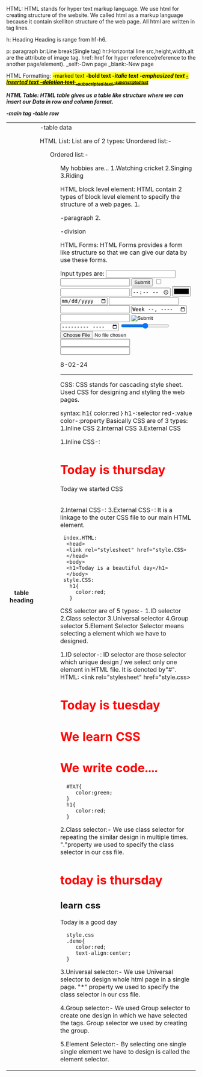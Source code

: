 HTML:
   HTML stands for hyper text markup language.
   We use html for creating structure of the website.
   We called html as a markup language because it contain skelliton structure of the web page.
   All html are written in tag lines.

h: Heading 
   Heading is range from h1-h6.

p: paragraph
br:Line break(Single tag)
hr:Horizontal line
src,height,width,alt are the attribute of image tag.
href:
   href for hyper reference(reference to the another page/element).
   _self:-Own page
   _blank:-New page

HTML Formatting:
   <mark>-marked text
   <b>-bold text
   <i>-italic text
   <em>-emphasized text
   <ins>-inserted text
   <del>-deletion text
   <sub>-subscripted text
   <sup>-superscripted text

HTML Table:
   HTML table gives us a table like structure where we can insert our Data in row and column format.
   <table>-main tag
   <tr>-table row
   <th>table heading
   <td>-table data

HTML List:
   List are of 2 types:
      Unordered list:-<ul>
      Ordered list:-<ol>

   My hobbies are...
   1.Watching cricket
   2.Singing
   3.Riding

HTML block level element:
   HTML contain 2 types of block level element to specify the structure of a web pages.
      1.<p>-paragraph
      2.<div>-division

HTML Forms:
   HTML Forms provides a form like structure so that we can give our data by use these forms.

Input types are:
   <input type="text">
   <input type="password">
   <input type="submit">
   <input type="checkbox">
   <input type="radio-button">
   <input type="time">
   <input type="color">
   <input type="date">
   <input type="url">
   <input type="search">
   <input type="week">
   <input type="email">
   <input type="image">
   <input type="month">
   <input type="range">
   <input type="file">
   <input type="tel">
   <input type="number">

  8-02-24
*************************

CSS:
   CSS stands for cascading style sheet.
   Used CSS for designing and styling the web pages.

   syntax:
       h1{
         color:red
       }
       h1-:selector
       red-:value
       color-:property
   Basically CSS are of 3 types:
       1.Inline CSS
       2.Internal CSS
       3.External CSS

   1.Inline CSS-:
       <body>
       <h1 style="color:red">Today is thursday</h1>
       <p style="backgroundcolor:yellow">Today we started CSS</p>
       </body>    
   2.Internal CSS-:
      <head>
      <style>
         h1{
            color:red;
         }
         p{
            backgroundcolor:blue;
         }
      </style>
      </head>
   3.External CSS-:
      It is a linkage to the outer CSS file to our main HTML element.

     index.HTML:
      <head>
      <link rel="stylesheet" href="style.CSS>
      </head>
      <body>
      <h1>Today is a beautiful day</h1>
      </body>
     style.CSS:
       h1{
         color:red;
       }

   CSS selector are of 5 types:-
      1.ID selector
      2.Class selector
      3.Universal selector
      4.Group selector
      5.Element Selector
     Selector means selecting a element which we have to designed.

   1.ID selector-:
       ID selector are those selector which unique design / we select only one element in HTML file.
       It is denoted by"#".  
      HTML:
      <html>
      <head>
        <link rel="stylesheet" href="style.css>
      </head>
      <body>
       <h1 id="demo"> Today is tuesday</h1>
       <h1>We learn CSS</h1>
       <h1>We write code....</h1>
      </body>
      </html>

      #TAT{
         color:green;
      }
      h1{
         color:red;
      }
   2.Class selector:-
      We use class selector for repeating the similar design in multiple times.
      "."property we used to specify the class selector in our css file.
      <html>
      <head>
         <link rel="stylesheet" href="style.css">
         <title>Class selector</title>
      </head>
      <body>
         <h1 class="demo" >today is thursday</h1>
         <h2>learn css</h2>
         <p>Today is a good day</p>
      </body>
      </html>

      style.css
      .demo{
         color:red;
         text-align:center;
      }  

   3.Universal selector:-
     We use Universal selector to design whole html page in a single page.
     "*" property we used to specify the class selector in our css file.

   4.Group selector:-
     We used Group selector  to create one design in which we have selected the tags.
     Group selector we used by creating the group.

   5.Element Selector:-
     By selecting one single  single element we have to design is called the element selector.